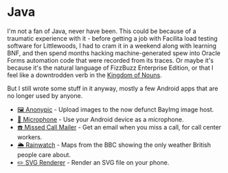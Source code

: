 # Java

I'm not a fan of Java, never have been. This could be because of a traumatic
experience with it - before getting a job with Facilita load testing software
for Littlewoods, I had to cram it in a weekend along with learning BNF, and
then spend months hacking machine-generated spew into Oracle Forms automation
code that were recorded from its traces. Or maybe it's because it's the natural
language of FizzBuzz Enterprise Edition, or that I feel like a downtrodden verb
in the
[Kingdom of Nouns](https://steve-yegge.blogspot.com/2006/03/execution-in-kingdom-of-nouns.html).

But I still wrote some stuff in it anyway, mostly a few Android apps that are
no longer used by anyone.

* [🖼️ Anonypic](anonypic) -
  Upload images to the now defunct BayImg image host.
* [🎤 Microphone](microphone) -
  Use your Android device as a microphone.
* [☎️ Missed Call Mailer](missed-call-mailer) -
  Get an email when you miss a call, for call center workers.
* [🌦️ Rainwatch](rainwatch) -
  Maps from the BBC showing the only weather British people care about.
* [✏️ SVG Renderer](svg) -
  Render an SVG file on your phone.
